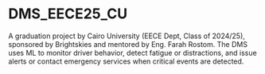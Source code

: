 # DMS_EECE25_CU
A graduation project by Cairo University (EECE Dept, Class of 2024/25), sponsored by Brightskies and mentored by Eng. Farah Rostom. The DMS uses ML to monitor driver behavior, detect fatigue or distractions, and issue alerts or contact emergency services when critical events are detected.
